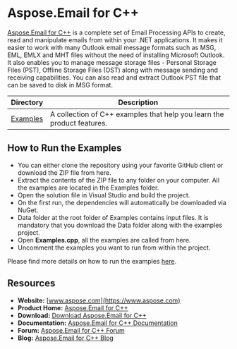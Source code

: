 # Aspose.Email for C++

[Aspose.Email for C++](https://products.aspose.com/email/cpp) is a complete set of Email Processing APIs to create, read and manipulate emails from within your .NET applications. It makes it easier to work with many Outlook email message formats such as MSG, EML, EMLX and MHT files without the need of installing Microsoft Outlook. It also enables you to manage message storage files - Personal Storage Files (PST), Offline Storage Files (OST) along with message sending and receiving capabilities. You can also read and extract Outlook PST file that can be saved to disk in MSG format.

Directory | Description
--------- | -----------
[Examples](Examples)  | A collection of C++ examples that help you learn the product features.

## How to Run the Examples

* You can either clone the repository using your favorite GitHub client or download the ZIP file from here.
* Extract the contents of the ZIP file to any folder on your computer. All the examples are located in the Examples folder.
* Open the solution file in Visual Studio and build the project.
* On the first run, the dependencies will automatically be downloaded via NuGet.
* Data folder at the root folder of Examples contains input files. It is mandatory that you download the Data folder along with the examples project.
* Open **Examples.cpp**, all the examples are called from here.
* Uncomment the examples you want to run from within the project.

Please find more details on how to run the examples [here](https://docs.aspose.com/display/emailcpp/How+to+Run+the+Examples).

## Resources

* **Website:** [www.aspose.com](https://www.aspose.com)
* **Product Home:** [Aspose.Email for C++](https://products.aspose.com/email/cpp)
* **Download:** [Download Aspose.Email for C++](https://downloads.aspose.com/email/cpp)
* **Documentation:** [Aspose.Email for C++ Documentation](https://docs.aspose.com/display/emailcpp/Home)
* **Forum:** [Aspose.Email for C++ Forum](https://forum.aspose.com/c/email)
* **Blog:** [Aspose.Email for C++ Blog](https://blog.aspose.com/category/email/)
